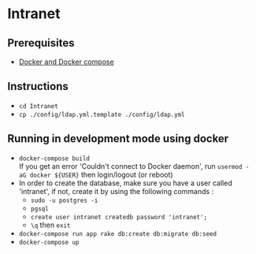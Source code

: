 # Intranet

## Prerequisites
* [Docker and Docker compose](https://docs.docker.com/compose/install)

## Instructions
* `cd Intranet`
* `cp ./config/ldap.yml.template ./config/ldap.yml`

## Running in development mode using docker
* `docker-compose build`     
If you get an error 'Couldn't connect to Docker daemon', run `usermod -aG docker ${USER}` then login/logout (or reboot)   
* In order to create the database, make sure you have a user called 'intranet', if not, create it by using the following commands :
    * `sudo -u postgres -i`
    * `pgsql`
    * `create user intranet createdb password 'intranet';`
    * `\q` then `exit`
* `docker-compose run app rake db:create db:migrate db:seed`        
* `docker-compose up`
